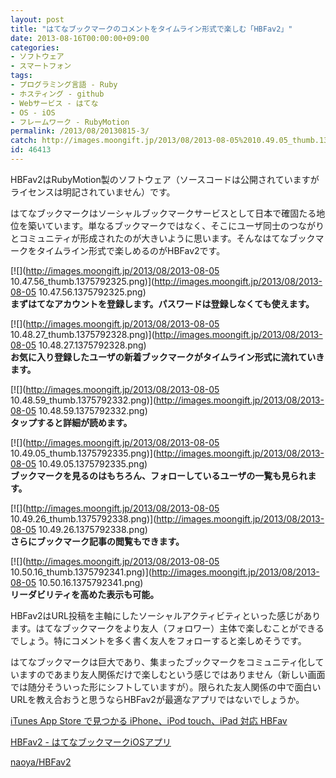 ```yaml
---
layout: post
title: "はてなブックマークのコメントをタイムライン形式で楽しむ「HBFav2」"
date: 2013-08-16T00:00:00+09:00
categories:
- ソフトウェア
- スマートフォン
tags: 
- プログラミング言語 - Ruby
- ホスティング - github
- Webサービス - はてな
- OS - iOS
- フレームワーク - RubyMotion
permalink: /2013/08/20130815-3/
catch: http://images.moongift.jp/2013/08/2013-08-05%2010.49.05_thumb.1375792335.png
id: 46413
---
```

HBFav2はRubyMotion製のソフトウェア（ソースコードは公開されていますがライセンスは明記されていません）です。

  
  

はてなブックマークはソーシャルブックマークサービスとして日本で確固たる地位を築いています。単なるブックマークではなく、そこにユーザ同士のつながりとコミュニティが形成されたのが大きいように思います。そんなはてなブックマークをタイムライン形式で楽しめるのがHBFav2です。

  

[![](http://images.moongift.jp/2013/08/2013-08-05 10.47.56_thumb.1375792325.png)](http://images.moongift.jp/2013/08/2013-08-05 10.47.56.1375792325.png)  
**まずはてなアカウントを登録します。パスワードは登録しなくても使えます。**

  

[![](http://images.moongift.jp/2013/08/2013-08-05 10.48.27_thumb.1375792328.png)](http://images.moongift.jp/2013/08/2013-08-05 10.48.27.1375792328.png)  
**お気に入り登録したユーザの新着ブックマークがタイムライン形式に流れていきます。**

  

[![](http://images.moongift.jp/2013/08/2013-08-05 10.48.59_thumb.1375792332.png)](http://images.moongift.jp/2013/08/2013-08-05 10.48.59.1375792332.png)  
**タップすると詳細が読めます。**

  

[![](http://images.moongift.jp/2013/08/2013-08-05 10.49.05_thumb.1375792335.png)](http://images.moongift.jp/2013/08/2013-08-05 10.49.05.1375792335.png)  
**ブックマークを見るのはもちろん、フォローしているユーザの一覧も見られます。**

  

[![](http://images.moongift.jp/2013/08/2013-08-05 10.49.26_thumb.1375792338.png)](http://images.moongift.jp/2013/08/2013-08-05 10.49.26.1375792338.png)  
**さらにブックマーク記事の閲覧もできます。**

  

[![](http://images.moongift.jp/2013/08/2013-08-05 10.50.16_thumb.1375792341.png)](http://images.moongift.jp/2013/08/2013-08-05 10.50.16.1375792341.png)  
**リーダビリティを高めた表示も可能。**

  

HBFav2はURL投稿を主軸にしたソーシャルアクティビティといった感じがあります。はてなブックマークをより友人（フォロワー）主体で楽しむことができるでしょう。特にコメントを多く書く友人をフォローすると楽しめそうです。

  

はてなブックマークは巨大であり、集まったブックマークをコミュニティ化していますのであまり友人関係だけで楽しむという感じではありません（新しい画面では随分そういった形にシフトしていますが）。限られた友人関係の中で面白いURLを教え合おうと思うならHBFav2が最適なアプリではないでしょうか。

  

[iTunes App Store で見つかる iPhone、iPod touch、iPad 対応 HBFav](https://itunes.apple.com/jp/app/hbfav/id477950722)

  

[HBFav2 - はてなブックマークiOSアプリ](http://hbfav.bloghackers.net/)

  
  

[naoya/HBFav2](https://github.com/naoya/HBFav2)

